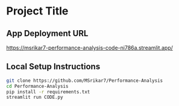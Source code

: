 # Project Title

## App Deployment URL

https://msrikar7-performance-analysis-code-ni786a.streamlit.app/

## Local Setup Instructions

```bash
git clone https://github.com/MSrikar7/Performance-Analysis
cd Performance-Analysis
pip install -r requirements.txt
streamlit run CODE.py

